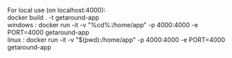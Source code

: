 For local use (on localhost:4000):</br>
docker build . -t getaround-app</br>
windows : docker run -it -v "%cd%:/home/app" -p 4000:4000 -e PORT=4000 getaround-app</br>
linux   : docker run -it -v "$(pwd):/home/app" -p 4000:4000 -e PORT=4000 getaround-app